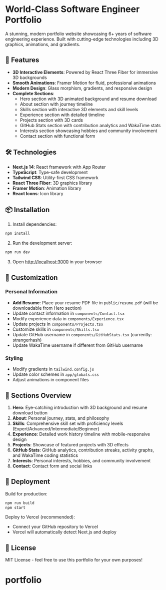 # World-Class Software Engineer Portfolio

A stunning, modern portfolio website showcasing 6+ years of software engineering experience. Built with cutting-edge technologies including 3D graphics, animations, and gradients.

## 🚀 Features

- **3D Interactive Elements**: Powered by React Three Fiber for immersive 3D backgrounds
- **Smooth Animations**: Framer Motion for fluid, professional animations
- **Modern Design**: Glass morphism, gradients, and responsive design
- **Complete Sections**:
  - Hero section with 3D animated background and resume download
  - About section with journey timeline
  - Skills section with interactive 3D elements and skill levels
  - Experience section with detailed timeline
  - Projects section with 3D cards
  - GitHub Stats section with contribution analytics and WakaTime stats
  - Interests section showcasing hobbies and community involvement
  - Contact section with functional form

## 🛠️ Technologies

- **Next.js 14**: React framework with App Router
- **TypeScript**: Type-safe development
- **Tailwind CSS**: Utility-first CSS framework
- **React Three Fiber**: 3D graphics library
- **Framer Motion**: Animation library
- **React Icons**: Icon library

## 📦 Installation

1. Install dependencies:
```bash
npm install
```

2. Run the development server:
```bash
npm run dev
```

3. Open [http://localhost:3000](http://localhost:3000) in your browser

## 🎨 Customization

### Personal Information
- **Add Resume**: Place your resume PDF file in `public/resume.pdf` (will be downloadable from Hero section)
- Update contact information in `components/Contact.tsx`
- Modify experience data in `components/Experience.tsx`
- Update projects in `components/Projects.tsx`
- Customize skills in `components/Skills.tsx`
- Update GitHub username in `components/GitHubStats.tsx` (currently: strangerhash)
- Update WakaTime username if different from GitHub username

### Styling
- Modify gradients in `tailwind.config.js`
- Update color schemes in `app/globals.css`
- Adjust animations in component files

## 📝 Sections Overview

1. **Hero**: Eye-catching introduction with 3D background and resume download button
2. **About**: Personal journey, stats, and philosophy
3. **Skills**: Comprehensive skill set with proficiency levels (Expert/Advanced/Intermediate/Beginner)
4. **Experience**: Detailed work history timeline with mobile-responsive design
5. **Projects**: Showcase of featured projects with 3D effects
6. **GitHub Stats**: GitHub analytics, contribution streaks, activity graphs, and WakaTime coding statistics
7. **Interests**: Personal interests, hobbies, and community involvement
8. **Contact**: Contact form and social links

## 🚀 Deployment

Build for production:
```bash
npm run build
npm start
```

Deploy to Vercel (recommended):
- Connect your GitHub repository to Vercel
- Vercel will automatically detect Next.js and deploy

## 📄 License

MIT License - feel free to use this portfolio for your own purposes!

# portfolio
